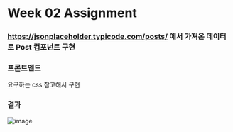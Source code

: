 # Week 02 Assignment

### https://jsonplaceholder.typicode.com/posts/ 에서 가져온 데이터로 Post 컴포넌트 구현

### 프론트엔드
요구하는 css 참고해서 구현

### 결과 
![image](https://user-images.githubusercontent.com/63097207/112743007-96bdfb00-8fce-11eb-859c-e2517c6ff69d.png)
